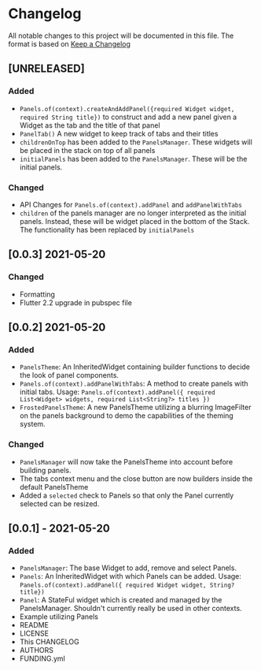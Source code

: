 # Changelog

All notable changes to this project will be documented in this file.
The format is based on [Keep a Changelog](https://keepachangelog.com/en/1.0.0/)

## [UNRELEASED]
### Added
- `Panels.of(context).createAndAddPanel({required Widget widget, required String title})` to construct and add a new panel given a Widget as the tab and the title of that panel
- `PanelTab()` A new widget to keep track of tabs and their titles
- `childrenOnTop` has been added to the `PanelsManager`. These widgets will be placed in the stack on top of all panels
- `initialPanels` has been added to the `PanelsManager`. These will be the initial panels.

### Changed
- API Changes for `Panels.of(context).addPanel` and `addPanelWithTabs`
- `children` of the panels manager are no longer interpreted as the initial panels. Instead, these will be widget placed in the bottom of the Stack. The functionality has been replaced by `initialPanels`

## [0.0.3] 2021-05-20
### Changed
- Formatting
- Flutter 2.2 upgrade in pubspec file


## [0.0.2] 2021-05-20
### Added
- `PanelsTheme`: An InheritedWidget containing builder functions to decide the look of panel components.
- `Panels.of(context).addPanelWithTabs`: A method to create panels with initial tabs. Usage: `Panels.of(context).addPanel({ required List<Widget> widgets, required List<String?> titles })`
- `FrostedPanelsTheme`: A new PanelsTheme utilizing a blurring ImageFilter on the panels background to demo the capabilities of the theming system.

### Changed
- `PanelsManager` will now take the PanelsTheme into account before building panels.
- The tabs context menu and the close button are now builders inside the default PanelsTheme
- Added a `selected` check to Panels so that only the Panel currently selected can be resized.


## [0.0.1] - 2021-05-20
### Added
- `PanelsManager`: The base Widget to add, remove and select Panels.
- `Panels`: An InheritedWidget with which Panels can be added. Usage: `Panels.of(context).addPanel({ required Widget widget, String? title})`
- `Panel`: A StateFul widget which is created and managed by the PanelsManager. Shouldn't currently really be used in other contexts.
- Example utilizing Panels
- README
- LICENSE
- This CHANGELOG
- AUTHORS
- FUNDING.yml
